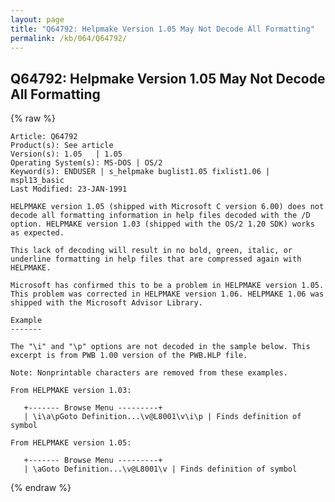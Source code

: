 ```yaml
---
layout: page
title: "Q64792: Helpmake Version 1.05 May Not Decode All Formatting"
permalink: /kb/064/Q64792/
---
```


## Q64792: Helpmake Version 1.05 May Not Decode All Formatting

{% raw %}

	Article: Q64792
	Product(s): See article
	Version(s): 1.05   | 1.05
	Operating System(s): MS-DOS | OS/2
	Keyword(s): ENDUSER | s_helpmake buglist1.05 fixlist1.06 | mspl13_basic
	Last Modified: 23-JAN-1991
	
	HELPMAKE version 1.05 (shipped with Microsoft C version 6.00) does not
	decode all formatting information in help files decoded with the /D
	option. HELPMAKE version 1.03 (shipped with the OS/2 1.20 SDK) works
	as expected.
	
	This lack of decoding will result in no bold, green, italic, or
	underline formatting in help files that are compressed again with
	HELPMAKE.
	
	Microsoft has confirmed this to be a problem in HELPMAKE version 1.05.
	This problem was corrected in HELPMAKE version 1.06. HELPMAKE 1.06 was
	shipped with the Microsoft Advisor Library.
	
	Example
	-------
	
	The "\i" and "\p" options are not decoded in the sample below. This
	excerpt is from PWB 1.00 version of the PWB.HLP file.
	
	Note: Nonprintable characters are removed from these examples.
	
	From HELPMAKE version 1.03:
	
	   +------- Browse Menu ---------+
	   | \i\a\pGoto Definition...\v@L8001\v\i\p | Finds definition of symbol
	
	From HELPMAKE version 1.05:
	
	   +------- Browse Menu ---------+
	   | \aGoto Definition...\v@L8001\v | Finds definition of symbol

{% endraw %}
